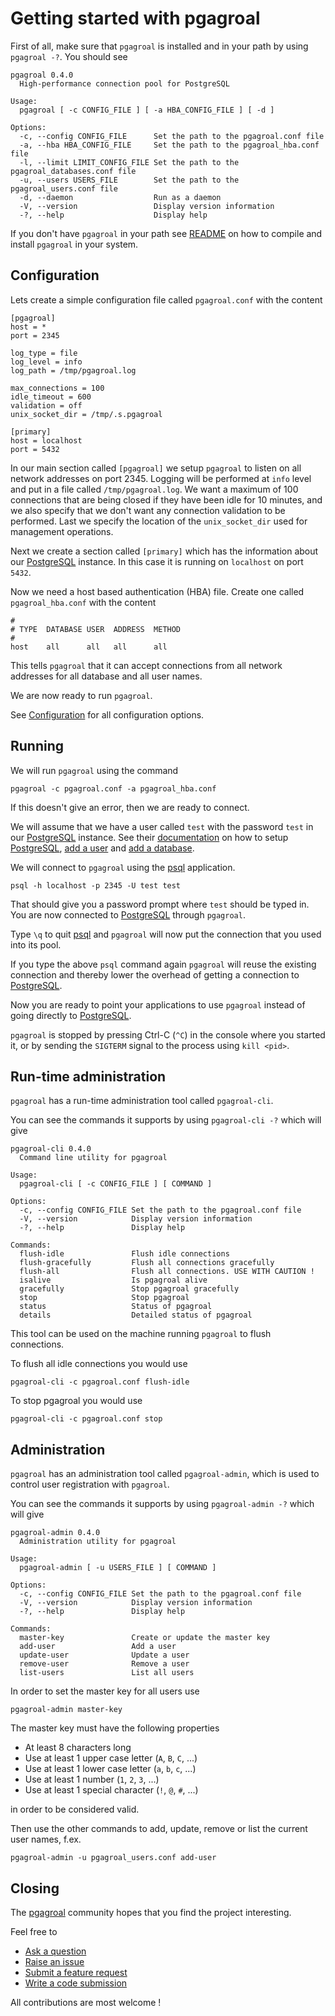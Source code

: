 # Getting started with pgagroal

First of all, make sure that `pgagroal` is installed and in your path by
using `pgagroal -?`. You should see

```
pgagroal 0.4.0
  High-performance connection pool for PostgreSQL

Usage:
  pgagroal [ -c CONFIG_FILE ] [ -a HBA_CONFIG_FILE ] [ -d ]

Options:
  -c, --config CONFIG_FILE      Set the path to the pgagroal.conf file
  -a, --hba HBA_CONFIG_FILE     Set the path to the pgagroal_hba.conf file
  -l, --limit LIMIT_CONFIG_FILE Set the path to the pgagroal_databases.conf file
  -u, --users USERS_FILE        Set the path to the pgagroal_users.conf file
  -d, --daemon                  Run as a daemon
  -V, --version                 Display version information
  -?, --help                    Display help
```

If you don't have `pgagroal` in your path see [README](../README.md) on how to
compile and install `pgagroal` in your system.

## Configuration

Lets create a simple configuration file called `pgagroal.conf` with the content

```
[pgagroal]
host = *
port = 2345

log_type = file
log_level = info
log_path = /tmp/pgagroal.log

max_connections = 100
idle_timeout = 600
validation = off
unix_socket_dir = /tmp/.s.pgagroal

[primary]
host = localhost
port = 5432
```

In our main section called `[pgagroal]` we setup `pgagroal` to listen on all
network addresses on port 2345. Logging will be performed at `info` level and
put in a file called `/tmp/pgagroal.log`. We want a maximum of 100 connections
that are being closed if they have been idle for 10 minutes, and we also specify that
we don't want any connection validation to be performed. Last we specify the
location of the `unix_socket_dir` used for management operations.

Next we create a section called `[primary]` which has the information about our
[PostgreSQL](https://www.postgresql.org) instance. In this case it is running
on `localhost` on port `5432`.

Now we need a host based authentication (HBA) file. Create one called `pgagroal_hba.conf`
with the content

```
#
# TYPE  DATABASE USER  ADDRESS  METHOD
#
host    all      all   all      all
```

This tells `pgagroal` that it can accept connections from all network addresses
for all database and all user names.

We are now ready to run `pgagroal`.

See [Configuration](./CONFIGURATION.md) for all configuration options.

## Running

We will run `pgagroal` using the command

```
pgagroal -c pgagroal.conf -a pgagroal_hba.conf
```

If this doesn't give an error, then we are ready to connect.

We will assume that we have a user called `test` with the password `test` in our
[PostgreSQL](https://www.postgresql.org) instance. See their
[documentation](https://www.postgresql.org/docs/current/index.html) on how to setup
[PostgreSQL](https://www.postgresql.org), [add a user](https://www.postgresql.org/docs/current/app-createuser.html)
and [add a database](https://www.postgresql.org/docs/current/app-createdb.html).

We will connect to `pgagroal` using the [psql](https://www.postgresql.org/docs/current/app-psql.html)
application.

```
psql -h localhost -p 2345 -U test test
```

That should give you a password prompt where `test` should be typed in. You are now connected
to [PostgreSQL](https://www.postgresql.org) through `pgagroal`.

Type `\q` to quit [psql](https://www.postgresql.org/docs/current/app-psql.html) and `pgagroal`
will now put the connection that you used into its pool.

If you type the above `psql` command again `pgagroal` will reuse the existing connection and
thereby lower the overhead of getting a connection to [PostgreSQL](https://www.postgresql.org).

Now you are ready to point your applications to use `pgagroal` instead of going directly to
[PostgreSQL](https://www.postgresql.org).

`pgagroal` is stopped by pressing Ctrl-C (`^C`) in the console where you started it, or by sending
the `SIGTERM` signal to the process using `kill <pid>`.

## Run-time administration

`pgagroal` has a run-time administration tool called `pgagroal-cli`.

You can see the commands it supports by using `pgagroal-cli -?` which will give

```
pgagroal-cli 0.4.0
  Command line utility for pgagroal

Usage:
  pgagroal-cli [ -c CONFIG_FILE ] [ COMMAND ]

Options:
  -c, --config CONFIG_FILE Set the path to the pgagroal.conf file
  -V, --version            Display version information
  -?, --help               Display help

Commands:
  flush-idle               Flush idle connections
  flush-gracefully         Flush all connections gracefully
  flush-all                Flush all connections. USE WITH CAUTION !
  isalive                  Is pgagroal alive
  gracefully               Stop pgagroal gracefully
  stop                     Stop pgagroal
  status                   Status of pgagroal
  details                  Detailed status of pgagroal
```

This tool can be used on the machine running `pgagroal` to flush connections.

To flush all idle connections you would use

```
pgagroal-cli -c pgagroal.conf flush-idle
```

To stop pgagroal you would use

```
pgagroal-cli -c pgagroal.conf stop
```

## Administration

`pgagroal` has an administration tool called `pgagroal-admin`, which is used to control user
registration with `pgagroal`.

You can see the commands it supports by using `pgagroal-admin -?` which will give

```
pgagroal-admin 0.4.0
  Administration utility for pgagroal

Usage:
  pgagroal-admin [ -u USERS_FILE ] [ COMMAND ]

Options:
  -c, --config CONFIG_FILE Set the path to the pgagroal.conf file
  -V, --version            Display version information
  -?, --help               Display help

Commands:
  master-key               Create or update the master key
  add-user                 Add a user
  update-user              Update a user
  remove-user              Remove a user
  list-users               List all users
```

In order to set the master key for all users use

```
pgagroal-admin master-key
```

The master key must have the following properties

* At least 8 characters long
* Use at least 1 upper case letter (`A`, `B`, `C`, ...)
* Use at least 1 lower case letter (`a`, `b`, `c`, ...)
* Use at least 1 number  (`1`, `2`, `3`, ...)
* Use at least 1 special character (`!`, `@`, `#`, ...)

in order to be considered valid.

Then use the other commands to add, update, remove or list the current user names, f.ex.

```
pgagroal-admin -u pgagroal_users.conf add-user
```

## Closing

The [pgagroal](https://github.com/agroal/pgagroal) community hopes that you find
the project interesting.

Feel free to

* [Ask a question](https://github.com/agroal/pgagroal/issues)
* [Raise an issue](https://github.com/agroal/pgagroal/issues)
* [Submit a feature request](https://github.com/agroal/pgagroal/issues)
* [Write a code submission](https://github.com/agroal/pgagroal/pulls)

All contributions are most welcome !
